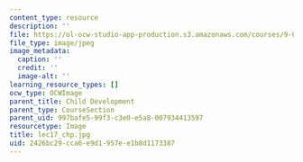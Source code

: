 ```yaml
---
content_type: resource
description: ''
file: https://ol-ocw-studio-app-production.s3.amazonaws.com/courses/9-00sc-introduction-to-psychology-fall-2011/2426bc29cca6e9d1957ee1b8d1173387_lec17_chp.jpg
file_type: image/jpeg
image_metadata:
  caption: ''
  credit: ''
  image-alt: ''
learning_resource_types: []
ocw_type: OCWImage
parent_title: Child Development
parent_type: CourseSection
parent_uid: 997bafe5-99f3-c3e0-e5a8-007934413597
resourcetype: Image
title: lec17_chp.jpg
uid: 2426bc29-cca6-e9d1-957e-e1b8d1173387
---
```

